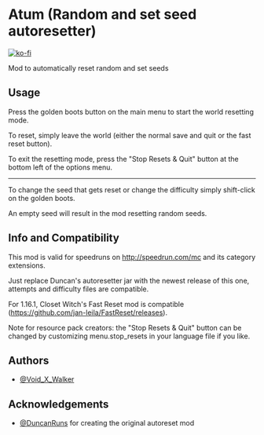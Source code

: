 
# Atum (Random and set seed autoresetter)
[![ko-fi](https://ko-fi.com/img/githubbutton_sm.svg)](https://ko-fi.com/voidxwalker)

Mod to automatically reset random and set seeds

## Usage

Press the golden boots button on the main menu to start the world resetting mode.

To reset, simply leave the world (either the normal save and quit or the fast reset button).

To exit the resetting mode, press the "Stop Resets & Quit" button at the bottom left of the options menu.

----------

To change the seed that gets reset or change the difficulty simply shift-click on the golden boots.

An empty seed will result in the mod resetting random seeds. 

## Info and Compatibility

This mod is valid for speedruns on http://speedrun.com/mc and its category extensions.

Just replace Duncan's autoresetter jar with the newest release of this one, attempts and difficulty files are compatible.

For 1.16.1, Closet Witch's Fast Reset mod is compatible (https://github.com/jan-leila/FastReset/releases).

Note for resource pack creators: the "Stop Resets & Quit" button can be changed by customizing menu.stop_resets in your language file if you like.

## Authors

- [@Void_X_Walker](https://www.github.com/voidxwalker) 

## Acknowledgements
- [@DuncanRuns](https://github.com/DuncanRuns) for creating the original autoreset mod
